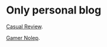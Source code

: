 # Only personal blog

[Casual Review](https://casualreview0.blogspot.com).

[Gamer Nolep](https://the4thbullet.blogspot.com).

